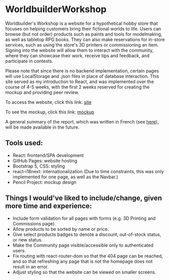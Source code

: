 # WorldbuilderWorkshop

Worldbuilder's Workshop is a website for a hypothetical hobby store that focuses on helping customers bring their fictional worlds to life. Users can browse (but not order) products such as paints and tools for modelmaking, as well as tabletop RPG books. They can also make reservations for in-store services, such as using the store's 3D printers or commissioning an item. Signing into the website will allow them to interact with the community, where they can showcase their work, receive tips and feedback, and participate in contests. 

Please note that since there is no backend implementation, certain pages will use LocalStorage and .json files in place of database interaction. This site served as my introduction to React, and was implemented over the course of 4-5 weeks, with the first 2 weeks reserved for creating the mockup and providing peer review. 

To access the website, click this link: [site](https://salina-bee.github.io/WorldbuilderWorkshop/)

To see the mockup, click this link: [mockup](https://drive.google.com/file/d/16Q1AImLMRHUfPbyQGZj-SD7dgfEA-R12/view?usp=sharing)

A general summary of the report, which was written in French (see [here](https://github.com/Salina-Bee/WorldbuilderWorkshop/blob/main/report/Projet%202%20Rapport.docx)), will be made available in the future.

## Tools used:
- React: frontend/SPA development 
- GitHub Pages: website hosting
- Bootstrap 5, CSS: styling
- react-i18next: internationalization (Due to time constraints, this was only implemented for one page, as well as the Navbar.)
- Pencil Project: mockup design

## Things I would've liked to include/change, given more time and experience:
- Include form validation for all pages with forms (e.g. 3D Printing and Commissions page).
- Allow products to be sorted by name or price.
- Give select products badges to denote a discount, out-of-stock status, or new status.
- Make the Community page visible/accessible only to authenticated users.
- Fix routing with react-router-dom so that the 404 page can be reached, and so that refreshing any page that is not the homepage does not result in an error.
- Adjust styling so that the website can be viewed on smaller screens.
